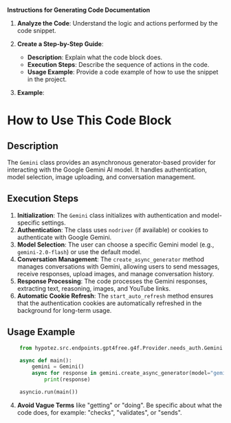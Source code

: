 **Instructions for Generating Code Documentation**

1. **Analyze the Code**: Understand the logic and actions performed by the code snippet.

2. **Create a Step-by-Step Guide**:
    - **Description**: Explain what the code block does.
    - **Execution Steps**: Describe the sequence of actions in the code.
    - **Usage Example**: Provide a code example of how to use the snippet in the project.

3. **Example**:

How to Use This Code Block
=========================================================================================

Description
-------------------------
The `Gemini` class provides an asynchronous generator-based provider for interacting with the Google Gemini AI model. It handles authentication, model selection, image uploading, and conversation management.

Execution Steps
-------------------------
1. **Initialization**: The `Gemini` class initializes with authentication and model-specific settings.
2. **Authentication**: The class uses `nodriver` (if available) or cookies to authenticate with Google Gemini.
3. **Model Selection**: The user can choose a specific Gemini model (e.g., `gemini-2.0-flash`) or use the default model.
4. **Conversation Management**: The `create_async_generator` method manages conversations with Gemini, allowing users to send messages, receive responses, upload images, and manage conversation history.
5. **Response Processing**: The code processes the Gemini responses, extracting text, reasoning, images, and YouTube links.
6. **Automatic Cookie Refresh**: The `start_auto_refresh` method ensures that the authentication cookies are automatically refreshed in the background for long-term usage.

Usage Example
-------------------------

```python
    from hypotez.src.endpoints.gpt4free.g4f.Provider.needs_auth.Gemini import Gemini

    async def main():
        gemini = Gemini()
        async for response in gemini.create_async_generator(model="gemini-2.0-flash", messages=[{"role": "user", "content": "Hello, how are you?"}]):
            print(response)

    asyncio.run(main())
```

4. **Avoid Vague Terms** like "getting" or "doing". Be specific about what the code does, for example: "checks", "validates", or "sends".